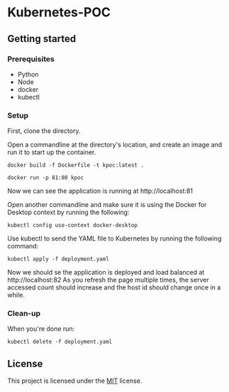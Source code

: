 # Kubernetes-POC

## Getting started

### Prerequisites

- Python
- Node
- docker
- kubectl

### Setup

First, clone the directory.

Open a commandline at the directory's location, and create an image and run it to start up the container.

```commandline
docker build -f Dockerfile -t kpoc:latest .
```
```commandline
docker run -p 81:80 kpoc
```

Now we can see the application is running at http://localhost:81

Open another commandline and make sure it is using the Docker for Desktop context by running the following:

```commandline
kubectl config use-context docker-desktop
```

Use kubectl to send the YAML file to Kubernetes by running the following command:

```commandline
kubectl apply -f deployment.yaml
```

Now we should se the application is deployed and load balanced at http://localhost:82
As you refresh the page multiple times, the server accessed count should increase and the host id should change once in a while.

### Clean-up

When you're done run:

```commandline
kubectl delete -f deployment.yaml
```

## License

This project is licensed under the [MIT](https://opensource.org/licenses/MIT) license.
